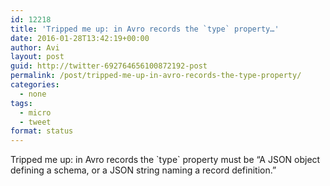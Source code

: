 ```yaml
---
id: 12218
title: 'Tripped me up: in Avro records the `type` property…'
date: 2016-01-28T13:42:19+00:00
author: Avi
layout: post
guid: http://twitter-692764656100872192-post
permalink: /post/tripped-me-up-in-avro-records-the-type-property/
categories:
  - none
tags:
  - micro
  - tweet
format: status
---
```

Tripped me up: in Avro records the \`type\` property must be “A JSON object defining a schema, or a JSON string naming a record definition.”